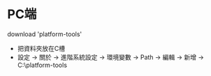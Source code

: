 # PC端
   download 'platform-tools'
  * 把資料夾放在C槽
  * 設定 → 關於 → 進階系統設定 → 環境變數 → Path → 編輯 → 新增 → C:\platform-tools
